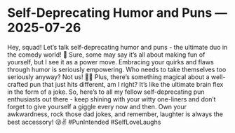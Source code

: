 # Self-Deprecating Humor and Puns — 2025-07-26

Hey, squad! Let’s talk self-deprecating humor and puns - the ultimate duo in the comedy world! 🤣 Sure, some may say it’s all about making fun of yourself, but I see it as a power move. Embracing your quirks and flaws through humor is seriously empowering. Who needs to take themselves too seriously anyway? Not us! 🙅‍♀️ Plus, there’s something magical about a well-crafted pun that just hits different, am I right? It’s like the ultimate brain flex in the form of a joke. So, here’s to all my fellow self-deprecating pun enthusiasts out there - keep shining with your witty one-liners and don’t forget to give yourself a giggle every now and then. Own your awkwardness, rock those dad jokes, and remember, laughter is always the best accessory! 😜✌️ #PunIntended #SelfLoveLaughs